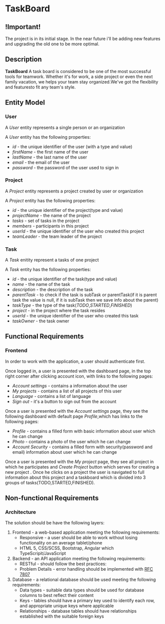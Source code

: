 # TaskBoard

## !Important!
The project is in its initial stage. In the near future i'll be adding new features and upgrading the old one to be more optimal.


## Description

**TaskBoard** A task board is considered to be one of the most successful tools for teamwork. 
Whether it's for work, a side project or even the next family vacation, we helps your team stay organized.We've got the flexibility and featuresto fit any team's style.

## Entity Model

### User

A *User* entity represents a single person or an organization 

A *User* entity has the following properties:

- *id* - the unique identifier of the user (with a type and value)
- *firstName* - the first name of the user
- *lastName* - the last name of the user
- *email* - the email of the user
- *password* - the password of the user used to sign in

### Project

A *Project* entity represents a project created by user or organization 

A *Project* entity has the following properties:

- *id* - the unique identifier of the project(type and value)
- *projectName* - the name of the project
- *tasks* - set of tasks in the project
- *members* - participants in this project
- *userId* - the unique identifier of the user who created this project
- *teamLeader* - the team leader of the project

### Task

A *Task* enitity represent a tasks of one project

A *Task* entity has the following properties:

- *id* - the unique identifier of the task(type and value)
- *name* - the name of the task
- *description* - the description of the task
- *parentTask* - to check if the task is subTask or parentTask(if it is parent task the value is null, if it is subTask then we save info about the parent)
- *taskType* - the type of the task(*TODO*,*STARTED*,*FINISHED*)
- *project* - in the project where the task resides
- *userId* - the unique identifier of the user who created this task
- *taskOwner* - the task owner

## Functional Requirements

### Frontend

In order to work with the application, a user should authenticate first.

Once logged in, a user is presented with the dashboard page, in the top right corner after clicking account icon, with links to the following pages:

- *Account settings* - contains a information about the user
- *My projects* - contains a list of all projects of this user
- *Language* - contains a list of language 
- *Sign out* - it's a button to sign out from the account

Once a user is presented with the *Account settings* page, they see the following dashboard with default page *Profile*,which has links to the following pages:

- *Profile* - contains a filled form with basic information about user which he can change
- *Photo* - contains a photo of the user which he can change
- *Account Security* - contains a filled form with security(password and email) information about user which he can change

Once a user is presented with the *My project* page, they see all project in which he participates and *Create Project* button which serves for creating a new project . 
Once he clicks on a project the user is navigated to full information about this project and a taskboard which is divided into 3 groups of tasks(TODO,STARTED,FINISHED).

## Non-functional Requirements

### Architecture

The solution should be have the following layers:

1. Frontend - a web-based application meeting the following requirements:
	- Responsive - a user should be able to work without losing functionality on an average tablet/phone
	- HTML 5, CSS/SCSS, Bootstrap, Angular which TypeScripit/JavaScript
2. Backend - an API application meeting the following requirements:
	- RESTful - should follow the best practices:
	- Problem Details - error handling should be implemented with [RFC 7807](https://tools.ietf.org/html/rfc7807)
3. Database - a relational database should be used meeting the following requirements:
	- Data types - suitable data types should be used for database columns to best reflect their content
	- Keys - tables should have a primary key used to identify each row, and appropriate unique keys where applicable
	- Relationships - database tables should have relationships established with the suitable foreign keys
